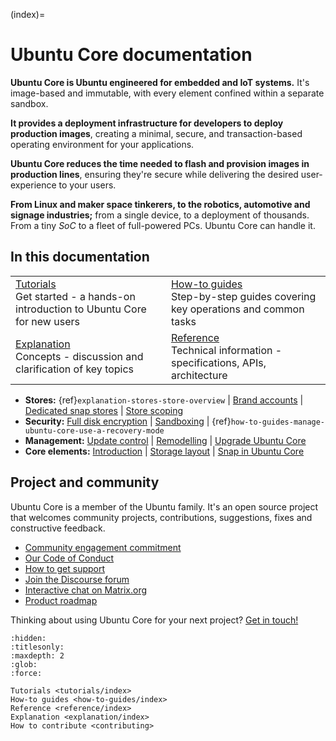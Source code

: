 (index)=

# Ubuntu Core documentation

**Ubuntu Core is Ubuntu engineered for embedded and IoT systems.** It's image-based and immutable, with every element confined within a separate sandbox.

**It provides a deployment infrastructure for developers to deploy production images**, creating a minimal, secure, and transaction-based operating environment for your applications.

**Ubuntu Core reduces the time needed to flash and provision images in production lines**, ensuring they're secure while delivering the desired user-experience to your users.

**From Linux and maker space tinkerers, to the robotics, automotive and signage industries;** from a single device, to a deployment of thousands. From a tiny _SoC_ to a fleet of full-powered PCs. Ubuntu Core can handle it.

## In this documentation
| | |
|--|--|
|  [Tutorials](/tutorials/index)</br>  Get started - a hands-on introduction to Ubuntu Core for new users </br> |  [How-to guides](/how-to-guides/index) </br>     Step-by-step guides covering key operations and common tasks |
| [Explanation](/explanation/index) </br> Concepts - discussion and clarification of key topics  | [Reference](/reference/index) </br> Technical information - specifications, APIs, architecture |

   * **Stores:** {ref}`explanation-stores-store-overview` | [Brand accounts](explanation/stores/brand-accounts) | [Dedicated snap stores](explanation/stores/dedicated-snap-store) | [Store scoping](explanation/stores/store-scoping)
   * **Security:** [Full disk encryption](explanation/full-disk-encryption) | [Sandboxing](explanation/security-and-sandboxing) | {ref}`how-to-guides-manage-ubuntu-core-use-a-recovery-mode`
   * **Management:** [Update control](explanation/refresh-control) | [Remodelling](explanation/remodelling) | [Upgrade Ubuntu Core](how-to-guides/manage-ubuntu-core/upgrade-ubuntu-core)
   * **Core elements:** [Introduction](explanation/core-elements/inside-ubuntu-core) | [Storage layout](explanation/core-elements/storage-layout) | [Snap in Ubuntu Core](explanation/core-elements/snaps-in-ubuntu-core)

## Project and community

Ubuntu Core is a member of the Ubuntu family. It's an open source project that welcomes community projects, contributions, suggestions, fixes and constructive feedback. 

* [Community engagement commitment](explanation/community-engagement)
* [Our Code of Conduct](https://ubuntu.com/community/ethos/code-of-conduct)
* [How to get support](https://ubuntu.com/support/community-support)
* [Join the Discourse forum](https://forum.snapcraft.io/c/device/10)
* [Interactive chat on Matrix.org](https://matrix.to/#/#snapd:ubuntu.com)
* [Product roadmap](https://snapcraft.io/docs/snapd-roadmap)

Thinking about using Ubuntu Core for your next project? [Get in touch!](https://ubuntu.com/core/contact-us?product=core-overview) 

<!-- Metadata for discourse module -->

```{toctree}
:hidden:
:titlesonly:
:maxdepth: 2
:glob:
:force:

Tutorials <tutorials/index>
How-to guides <how-to-guides/index>
Reference <reference/index>
Explanation <explanation/index>
How to contribute <contributing>


